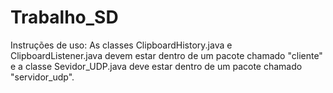 # Trabalho_SD
Instruções de uso: 
As classes ClipboardHistory.java e ClipboardListener.java devem estar dentro de um pacote chamado "cliente" e a classe Sevidor_UDP.java deve estar dentro de um pacote chamado "servidor_udp".

